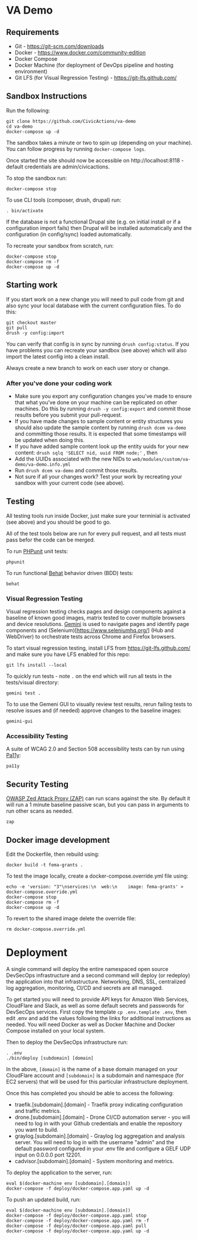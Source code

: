 # VA Demo

## Requirements

* Git - https://git-scm.com/downloads
* Docker - https://www.docker.com/community-edition
 * Docker Compose
 * Docker Machine (for deployment of DevOps pipeline and hosting environment)
* Git LFS (for Visual Regression Testing) - https://git-lfs.github.com/

## Sandbox Instructions

Run the following:

```
git clone https://github.com/CivicActions/va-demo
cd va-demo
docker-compose up -d
```

The sandbox takes a minute or two to spin up (depending on your machine). You can follow progress by running `docker-compose logs`.

Once started the site should now be accessible on http://localhost:8118 - default credentials are admin/civicactions.

To stop the sandbox run:

```
docker-compose stop
```

To use CLI tools (composer, drush, drupal) run:

```
. bin/activate
```

If the database is not a functional Drupal site (e.g. on initial install or if a configuration import fails) then Drupal will be installed automatically and the configuration (in config/sync) loaded automatically.

To recreate your sandbox from scratch, run:
```
docker-compose stop
docker-compose rm -f
docker-compose up -d
```

## Starting work

If you start work on a new change you will need to pull code from git and also sync your local database with the current configuration files. To do this:

```
git checkout master
git pull
drush -y config:import
```

You can verify that config is in sync by running `drush config:status`. If you have problems you can recreate your sandbox (see above) which will also import the latest config into a clean install.

Always create a new branch to work on each user story or change.

### After you've done your coding work

* Make sure you export any configuration changes you've made to ensure that what you've done on your machine can be replicated on other machines. Do this by running `drush -y config:export` and commit those results before you submit your pull-request.
* If you have made changes to sample content or entity structures you should also update the sample content by running `drush dcem va-demo` and committing those results. It is expected that some timestamps will be updated when doing this.
* If you have added sample content look up the entity uuids for your new content:  `drush sqlq 'SELECT nid, uuid FROM node;'` , then
*  Add the UUIDs associated with the new NIDs to `web/modules/custom/va-demo/va-demo.info.yml` 
* Run `drush dcem va-demo` and commit those results.
* Not sure if all your changes work? Test your work by recreating your sandbox with your current code (see above).

## Testing

All testing tools run inside Docker, just make sure your terminial is activated (see above) and you should be good to go.

All of the test tools below are run for every pull request, and all tests must pass befor the code can be merged.

To run [PHPunit](https://phpunit.de/) unit tests:
```
phpunit
```

To run functional [Behat](http://behat.org/) behavior driven (BDD) tests:
```
behat
```

### Visual Regression Testing

Visual regression testing checks pages and design components against a baseline of known good images, matrix tested to cover multiple browsers and device resolutions. [Gemini](https://gemini-testing.github.io/) is used to navigate pages and identify page components and (Selenium)[https://www.seleniumhq.org/] (Hub and WebDriver) to orchestrate tests across Chrome and Firefox browsers.

To start visual regression testing, install LFS from https://git-lfs.github.com/ and make sure you have LFS enabled for this repo:
```
git lfs install --local
```

To quickly run tests - note `.` on the end which will run all tests in the tests/visual directory:
```
gemini test .
```

To to use the Gemeni GUI to visually review test results, rerun failing tests to resolve issues and (if needed) approve changes to the baseline images:
```
gemini-gui
```

### Accessibility Testing

A suite of WCAG 2.0 and Section 508 accessibility tests can by run using [Pa11y](http://pa11y.org/):
```
pa11y
```

## Security Testing

[OWASP Zed Attack Proxy (ZAP)](https://www.owasp.org/index.php/OWASP_Zed_Attack_Proxy_Project) can run scans against the site. By default it will run a 1 minute baseline passive scan, but you can pass in arguments to run other scans as needed.
```
zap
```

## Docker image development

Edit the Dockerfile, then rebuild using:

```
docker build -t fema-grants .
```

To test the image locally, create a docker-compose.override.yml file using:

```
echo -e 'version: "3"\nservices:\n  web:\n    image: fema-grants' > docker-compose.override.yml
docker-compose stop
docker-compose rm -f
docker-compose up -d
```

To revert to the shared image delete the override file:

```
rm docker-compose.override.yml
```

# Deployment

A single command will deploy the entire namespaced open source DevSecOps infrastructure and a second command will deploy (or redeploy) the application into that infrastructure. Networking, DNS, SSL, centralized log aggregation, monitoring, CI/CD and secrets are all managed.

To get started you will need to provide API keys for Amazon Web Services, CloudFlare and Slack, as well as some default secrets and passwords for DevSecOps services. First copy the template `cp .env.template .env`, then edit .env and add the values following the links for additional instructions as needed. You will need Docker as well as Docker Machine and Docker Compose installed on your local system.

Then to deploy the DevSecOps infrastructure run:
```
. .env
./bin/deploy [subdomain] [domain]
```

In the above, `[domain]` is the name of a base domain managed on your CloudFlare account and `[subdomain]` is a subdomain and namespace (for EC2 servers) that will be used for this particular infrastructure deployment.

Once this has completed you should be able to access the following:
* traefik.[subdomain].[domain] - Traefik proxy indicating configuration and traffic metrics.
* drone.[subdomain].[domain] - Drone CI/CD automation server - you will need to log in with your Github credentials and enable the repository you want to build.
* graylog.[subdomain].[domain] - Graylog log aggregation and analysis server. You will need to log in with the username "admin" and the default password configured in your .env file and configure a GELF UDP input on 0.0.0.0 port 12201.
* cadvisor.[subdomain].[domain] - System monitoring and metrics.

To deploy the application to the server, run:
```
eval $(docker-machine env [subdomain].[domain])
docker-compose -f deploy/docker-compose.app.yaml up -d
```

To push an updated build, run:
```
eval $(docker-machine env [subdomain].[domain])
docker-compose -f deploy/docker-compose.app.yaml stop
docker-compose -f deploy/docker-compose.app.yaml rm -f
docker-compose -f deploy/docker-compose.app.yaml pull
docker-compose -f deploy/docker-compose.app.yaml up -d
```
